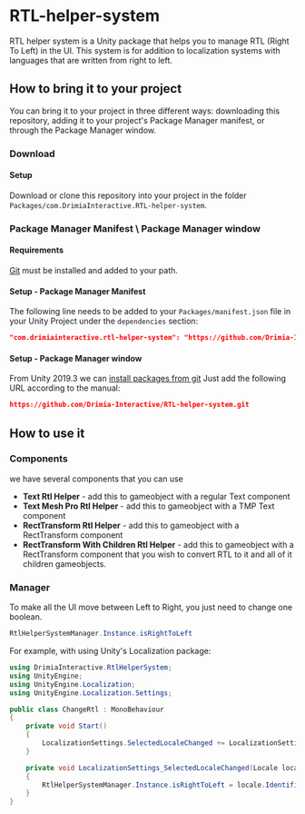 # RTL-helper-system
RTL helper system is a Unity package that helps you to manage RTL (Right To Left) in the UI.
This system is for addition to localization systems with languages that are written from right to left.

## How to bring it to your project

You can bring it to your project in three different ways: downloading this repository, adding it to your project's Package Manager manifest, or through the Package Manager window.

### Download

#### Setup
Download or clone this repository into your project in the folder `Packages/com.DrimiaInteractive.RTL-helper-system`.

### Package Manager Manifest \ Package Manager window

#### Requirements
[Git](https://git-scm.com/) must be installed and added to your path.

#### Setup - Package Manager Manifest
The following line needs to be added to your `Packages/manifest.json` file in your Unity Project under the `dependencies` section:

```json
"com.drimiainteractive.rtl-helper-system": "https://github.com/Drimia-Interactive/RTL-helper-system.git"
```

#### Setup - Package Manager window
From Unity 2019.3 we can [install packages from git](https://docs.unity3d.com/Manual/upm-ui-giturl.html "Installing from a Git URL")
Just add the following URL according to the manual:

```json
https://github.com/Drimia-Interactive/RTL-helper-system.git
```


## How to use it

### Components
we have several components that you can use
* __Text Rtl Helper__ - add this to gameobject with a regular Text component
* __Text Mesh Pro Rtl Helper__ - add this to gameobject with a TMP Text component
* __RectTransform Rtl Helper__ - add this to gameobject with a RectTransform component
* __RectTransform With Children Rtl Helper__ - add this to gameobject with a RectTransform component that you wish to convert RTL to it and all of it children gameobjects.


### Manager
To make all the UI move between Left to Right, you just need to change one boolean.
```csharp
RtlHelperSystemManager.Instance.isRightToLeft
```

For example, with using Unity's Localization package:
```csharp
using DrimiaInteractive.RtlHelperSystem;
using UnityEngine;
using UnityEngine.Localization;
using UnityEngine.Localization.Settings;

public class ChangeRtl : MonoBehaviour
{
	private void Start()
	{
		LocalizationSettings.SelectedLocaleChanged += LocalizationSettings_SelectedLocaleChanged;
	}

	private void LocalizationSettings_SelectedLocaleChanged(Locale locale)
	{
		RtlHelperSystemManager.Instance.isRightToLeft = locale.Identifier.CultureInfo.TextInfo.IsRightToLeft;
	}
}
```
